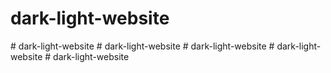 # dark-light-website
#   d a r k - l i g h t - w e b s i t e  
 #   d a r k - l i g h t - w e b s i t e  
 #   d a r k - l i g h t - w e b s i t e  
 #   d a r k - l i g h t - w e b s i t e  
 #   d a r k - l i g h t - w e b s i t e  
 